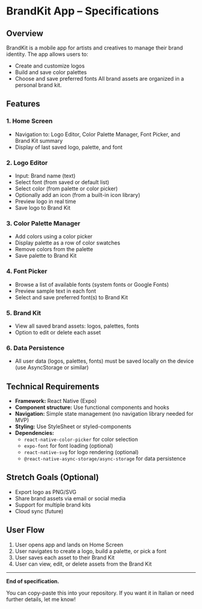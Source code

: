 # BrandKit App – Specifications

## Overview

BrandKit is a mobile app for artists and creatives to manage their brand identity. The app allows users to:
- Create and customize logos
- Build and save color palettes
- Choose and save preferred fonts
All brand assets are organized in a personal brand kit.

## Features

### 1. Home Screen
- Navigation to: Logo Editor, Color Palette Manager, Font Picker, and Brand Kit summary
- Display of last saved logo, palette, and font

### 2. Logo Editor
- Input: Brand name (text)
- Select font (from saved or default list)
- Select color (from palette or color picker)
- Optionally add an icon (from a built-in icon library)
- Preview logo in real time
- Save logo to Brand Kit

### 3. Color Palette Manager
- Add colors using a color picker
- Display palette as a row of color swatches
- Remove colors from the palette
- Save palette to Brand Kit

### 4. Font Picker
- Browse a list of available fonts (system fonts or Google Fonts)
- Preview sample text in each font
- Select and save preferred font(s) to Brand Kit

### 5. Brand Kit
- View all saved brand assets: logos, palettes, fonts
- Option to edit or delete each asset

### 6. Data Persistence
- All user data (logos, palettes, fonts) must be saved locally on the device (use AsyncStorage or similar)

## Technical Requirements

- **Framework:** React Native (Expo)
- **Component structure:** Use functional components and hooks
- **Navigation:** Simple state management (no navigation library needed for MVP)
- **Styling:** Use StyleSheet or styled-components
- **Dependencies:**  
  - `react-native-color-picker` for color selection  
  - `expo-font` for font loading (optional)
  - `react-native-svg` for logo rendering (optional)
  - `@react-native-async-storage/async-storage` for data persistence

## Stretch Goals (Optional)
- Export logo as PNG/SVG
- Share brand assets via email or social media
- Support for multiple brand kits
- Cloud sync (future)

## User Flow

1. User opens app and lands on Home Screen
2. User navigates to create a logo, build a palette, or pick a font
3. User saves each asset to their Brand Kit
4. User can view, edit, or delete assets from the Brand Kit

---

**End of specification.**

You can copy-paste this into your repository. If you want it in Italian or need further details, let me know!